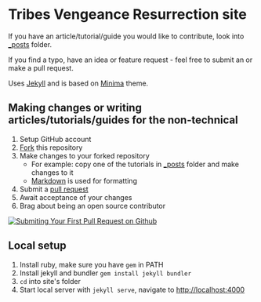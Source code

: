 Tribes Vengeance Resurrection site
==================================

If you have an article/tutorial/guide you would like to contribute, look into [_posts](_posts) folder.

If you find a typo, have an idea or feature request - feel free to submit an or make a pull request.

Uses [Jekyll](https://jekyllrb.com/) and is based on [Minima](https://github.com/jekyll/minima) theme.

Making changes or writing articles/tutorials/guides for the non-technical
-------------------------------------------------------

1. Setup GitHub account
2. [Fork](https://www.youtube.com/watch?v=f5grYMXbAV0) this repository
3. Make changes to your forked repository
    - For example: copy one of the tutorials in [_posts](_posts) folder and make changes to it
    - [Markdown](https://help.github.com/articles/basic-writing-and-formatting-syntax/) is used for formatting
4. Submit a [pull request](https://help.github.com/articles/about-pull-requests/)
5. Await acceptance of your changes
6. Brag about being an open source contributor

[![Submiting Your First Pull Request on Github](https://img.youtube.com/vi/YTbRzhQju4c/0.jpg)](https://www.youtube.com/watch?v=YTbRzhQju4c)

Local setup
-----------
1. Install ruby, make sure you have `gem` in PATH
2. Install jekyll and bundler `gem install jekyll bundler`
3. `cd` into site's folder
4. Start local server with `jekyll serve`, navigate to [http://localhost:4000](http://localhost:4000)

